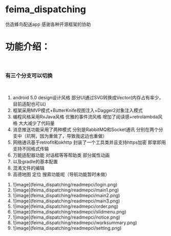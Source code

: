 # feima_dispatching
仿造蜂鸟配送app
感谢各种开源框架的协助

<h1>功能介绍：</h1><br/>
<h3>有三个分支可以切换</h3><br/>
<ol>
    <li>android 5.0 design设计风格 部分UI通过SVG转换成Vector(内存占有率少，目前适配也可以)</li>
    <li>框架采用MVP模式+ButterKnife视图注入+Dagger2对象注入模式</li>
    <li>编程风格采用RxJava风格 优雅的事件流风格 增加了阅读感+retrolambda风格 大大减少了代码量</li>
    <li>消息推送功能采用了两种模式 分别是RabbitMQ和Socket通讯 分别在两个分支中（坑啊，因为重做了，导致我这边也重做）</li>
    <li>网络通讯基于retrofit和okhttp 封装了一个工具类并且支持https加密 即拿即用 支持不同格式传输</li>
    <li>万能适配器功能 对话框等等帮助类 部分属性动画</li>
    <li>以及gradle的基本配置</li>
    <li>混淆文件的编辑</li>
    <li>高德地图 定位 搜索功能呢（导航功能暂时未做）</li>
</ol>

<ol>
    <li>![image](feima_dispatching/readmepci/login.png)</li>
    <li>![image](feima_dispatching/readmepci/main1.png)</li>
    <li>![image](feima_dispatching/readmepci/main2.png)</li>
    <li>![image](feima_dispatching/readmepci/main3.png)</li>
    <li>![image](feima_dispatching/readmepci/order.png)</li>
    <li>![image](feima_dispatching/readmepci/slidmenu.png)</li>
    <li>![image](feima_dispatching/readmepci/notice.png)</li>
    <li>![image](feima_dispatching/readmepci/worksummary.png)</li>
    <li>![image](feima_dispatching/readmepci/setting.png)</li>
</ol>


